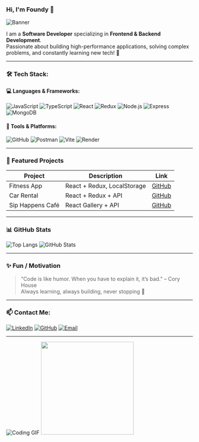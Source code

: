 ### Hi, I'm Foundy 👋

![Banner](https://user-images.githubusercontent.com/yourusername/banner-image.gif)

I am a **Software Developer** specializing in **Frontend & Backend Development**.  
Passionate about building high-performance applications, solving complex problems, and constantly learning new tech! 🚀

---

### 🛠️ Tech Stack:

#### 💻 Languages & Frameworks:
![JavaScript](https://img.shields.io/badge/JavaScript-F7DF1E?style=for-the-badge&logo=javascript&logoColor=black)
![TypeScript](https://img.shields.io/badge/TypeScript-007ACC?style=for-the-badge&logo=typescript&logoColor=white)
![React](https://img.shields.io/badge/React-20232A?style=for-the-badge&logo=react&logoColor=61DAFB)
![Redux](https://img.shields.io/badge/Redux-764ABC?style=for-the-badge&logo=redux&logoColor=white)
![Node.js](https://img.shields.io/badge/Node.js-43853D?style=for-the-badge&logo=node-dot-js&logoColor=white)
![Express](https://img.shields.io/badge/Express-000000?style=for-the-badge&logo=express&logoColor=white)
![MongoDB](https://img.shields.io/badge/MongoDB-4EA94B?style=for-the-badge&logo=mongodb&logoColor=white)

#### 🔧 Tools & Platforms:
![GitHub](https://img.shields.io/badge/GitHub-181717?style=for-the-badge&logo=github&logoColor=white)
![Postman](https://img.shields.io/badge/Postman-FF6C37?style=for-the-badge&logo=postman&logoColor=white)
![Vite](https://img.shields.io/badge/Vite-646CFF?style=for-the-badge&logo=vite&logoColor=white)
![Render](https://img.shields.io/badge/Render-46E3B7?style=for-the-badge&logo=render&logoColor=black)

---

### 🚀 Featured Projects

| Project | Description | Link |
|---------|-------------|------|
| Fitness App | React + Redux, LocalStorage | [GitHub](https://github.com/FoUndY121/fitness-app) |
| Car Rental | React + Redux + API | [GitHub](https://github.com/FoUndY121/rental-car) |
| Sip Happens Café | React Gallery + API | [GitHub](https://github.com/FoUndY121/sip-happens-cafe) |

---

### 📊 GitHub Stats
![Top Langs](https://github-readme-stats.vercel.app/api/top-langs/?username=FoUndY121&layout=compact&theme=radical)
![GitHub Stats](https://github-readme-stats.vercel.app/api?username=FoUndY121&show_icons=true&theme=radical)

---

### ✨ Fun / Motivation
> "Code is like humor. When you have to explain it, it’s bad." – Cory House  
> Always learning, always building, never stopping 🚀

---

### 📫 Contact Me:
[![LinkedIn](https://img.shields.io/badge/LinkedIn-blue?style=for-the-badge&logo=linkedin)](https://www.linkedin.com/in/vladyslav-mashyrov-009156263)
[![GitHub](https://img.shields.io/badge/GitHub-black?style=for-the-badge&logo=github)](https://github.com/FoUndY121)
[![Email](https://img.shields.io/badge/Email-D14836?style=for-the-badge&logo=gmail&logoColor=white)](mailto:foundybash@gmail.com)

---

![Coding GIF](https://media.giphy.com/media/Y1Zr4JpT2DTLy/giphy.gif) <img src="https://media.giphy.com/media/13HgwGsXF0aiGY/giphy.gif" width="250">
